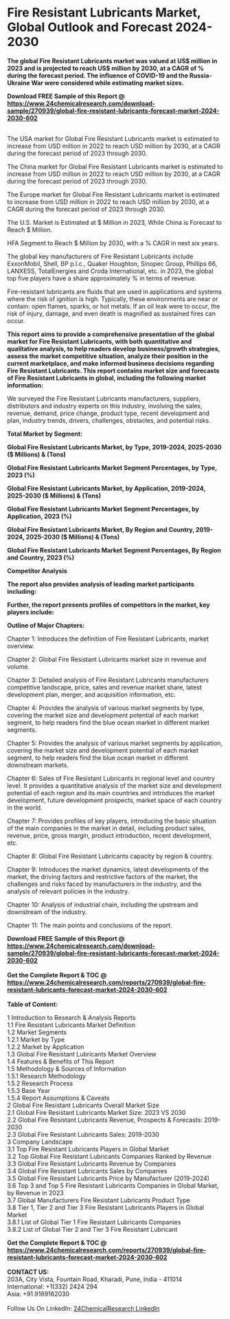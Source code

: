 <h1>Fire Resistant Lubricants Market, Global Outlook and Forecast 2024-2030</h1><p><strong>The global Fire Resistant Lubricants market was valued at US$ million in 2023 and is projected to reach US$ million by 2030, at a CAGR of % during the forecast period. The influence of COVID-19 and the Russia-Ukraine War were considered while estimating market sizes.</strong></p><p>
</p><p></p><div><b>Download FREE Sample of this Report @ 
            <a href="https://www.24chemicalresearch.com/download-sample/270939/global-fire-resistant-lubricants-forecast-market-2024-2030-602">
            https://www.24chemicalresearch.com/download-sample/270939/global-fire-resistant-lubricants-forecast-market-2024-2030-602</a></b></div><br><p>
</p><p>The USA market for Global Fire Resistant Lubricants market is estimated to increase from USD million in 2022 to reach USD million by 2030, at a CAGR during the forecast period of 2023 through 2030.</p><p>
</p><p>The China market for Global Fire Resistant Lubricants market is estimated to increase from USD million in 2022 to reach USD million by 2030, at a CAGR during the forecast period of 2023 through 2030.</p><p>
</p><p>The Europe market for Global Fire Resistant Lubricants market is estimated to increase from USD million in 2022 to reach USD million by 2030, at a CAGR during the forecast period of 2023 through 2030.</p><p>
</p><p>The U.S. Market is Estimated at $ Million in 2023, While China is Forecast to Reach $ Million.</p><p>
HFA Segment to Reach $ Million by 2030, with a % CAGR in next six years.</p><p>
The global key manufacturers of Fire Resistant Lubricants include ExxonMobil, Shell, BP p.l.c., Quaker Houghton, Sinopec Group, Phillips 66, LANXESS, TotalEnergies and Croda International, etc. in 2023, the global top five players have a share approximately % in terms of revenue.</p><p>
Fire-resistant lubricants are fluids that are used in applications and systems where the risk of ignition is high. Typically, these environments are near or contain: open flames, sparks, or hot metals. If an oil leak were to occur, the risk of injury, damage, and even death is magnified as sustained fires can occur.</p><p>
<strong>This report aims to provide a comprehensive presentation of the global market for Fire Resistant Lubricants, with both quantitative and qualitative analysis, to help readers develop business/growth strategies, assess the market competitive situation, analyze their position in the current marketplace, and make informed business decisions regarding Fire Resistant Lubricants. This report contains market size and forecasts of Fire Resistant Lubricants in global, including the following market information:</strong></p><p>
</p><p>
</p><p>We surveyed the Fire Resistant Lubricants manufacturers, suppliers, distributors and industry experts on this industry, involving the sales, revenue, demand, price change, product type, recent development and plan, industry trends, drivers, challenges, obstacles, and potential risks.</p><p>
<strong>Total Market by Segment:</strong></p><p>
<strong>Global Fire Resistant Lubricants Market, by Type, 2019-2024, 2025-2030 ($ Millions) &amp; (Tons)</strong></p><p>
<strong>Global Fire Resistant Lubricants Market Segment Percentages, by Type, 2023 (%)</strong></p><p>
</p><p>
<strong>Global Fire Resistant Lubricants Market, by Application, 2019-2024, 2025-2030 ($ Millions) &amp; (Tons)</strong></p><p>
<strong>Global Fire Resistant Lubricants Market Segment Percentages, by Application, 2023 (%)</strong></p><p>
</p><p>
<strong>Global Fire Resistant Lubricants Market, By Region and Country, 2019-2024, 2025-2030 ($ Millions) &amp; (Tons)</strong></p><p>
<strong>Global Fire Resistant Lubricants Market Segment Percentages, By Region and Country, 2023 (%)</strong></p><p>
</p><p>
<strong>Competitor Analysis</strong></p><p>
<strong>The report also provides analysis of leading market participants including:</strong></p><p>
</p><p>
<strong>Further, the report presents profiles of competitors in the market, key players include:</strong></p><p>
</p><p>
<strong>Outline of Major Chapters:</strong></p><p>
</p><p>Chapter 1: Introduces the definition of Fire Resistant Lubricants, market overview.</p><p>
Chapter 2: Global Fire Resistant Lubricants market size in revenue and volume.</p><p>
Chapter 3: Detailed analysis of Fire Resistant Lubricants manufacturers competitive landscape, price, sales and revenue market share, latest development plan, merger, and acquisition information, etc.</p><p>
Chapter 4: Provides the analysis of various market segments by type, covering the market size and development potential of each market segment, to help readers find the blue ocean market in different market segments.</p><p>
Chapter 5: Provides the analysis of various market segments by application, covering the market size and development potential of each market segment, to help readers find the blue ocean market in different downstream markets.</p><p>
Chapter 6: Sales of Fire Resistant Lubricants in regional level and country level. It provides a quantitative analysis of the market size and development potential of each region and its main countries and introduces the market development, future development prospects, market space of each country in the world.</p><p>
Chapter 7: Provides profiles of key players, introducing the basic situation of the main companies in the market in detail, including product sales, revenue, price, gross margin, product introduction, recent development, etc.</p><p>
Chapter 8: Global Fire Resistant Lubricants capacity by region &amp; country.</p><p>
Chapter 9: Introduces the market dynamics, latest developments of the market, the driving factors and restrictive factors of the market, the challenges and risks faced by manufacturers in the industry, and the analysis of relevant policies in the industry.</p><p>
Chapter 10: Analysis of industrial chain, including the upstream and downstream of the industry.</p><p>
Chapter 11: The main points and conclusions of the report.</p><div><b>Download FREE Sample of this Report @ 
            <a href="https://www.24chemicalresearch.com/download-sample/270939/global-fire-resistant-lubricants-forecast-market-2024-2030-602">
            https://www.24chemicalresearch.com/download-sample/270939/global-fire-resistant-lubricants-forecast-market-2024-2030-602</a></b></div><br><div><b>Get the Complete Report & TOC @ 
            <a href="https://www.24chemicalresearch.com/reports/270939/global-fire-resistant-lubricants-forecast-market-2024-2030-602">
            https://www.24chemicalresearch.com/reports/270939/global-fire-resistant-lubricants-forecast-market-2024-2030-602</a></b></div><br>
            <b>Table of Content:</b><p>1 Introduction to Research & Analysis Reports<br />
    1.1 Fire Resistant Lubricants Market Definition<br />
    1.2 Market Segments<br />
        1.2.1 Market by Type<br />
        1.2.2 Market by Application<br />
    1.3 Global Fire Resistant Lubricants Market Overview<br />
    1.4 Features & Benefits of This Report<br />
    1.5 Methodology & Sources of Information<br />
        1.5.1 Research Methodology<br />
        1.5.2 Research Process<br />
        1.5.3 Base Year<br />
        1.5.4 Report Assumptions & Caveats<br />
2 Global Fire Resistant Lubricants Overall Market Size<br />
    2.1 Global Fire Resistant Lubricants Market Size: 2023 VS 2030<br />
    2.2 Global Fire Resistant Lubricants Revenue, Prospects & Forecasts: 2019-2030<br />
    2.3 Global Fire Resistant Lubricants Sales: 2019-2030<br />
3 Company Landscape<br />
    3.1 Top Fire Resistant Lubricants Players in Global Market<br />
    3.2 Top Global Fire Resistant Lubricants Companies Ranked by Revenue<br />
    3.3 Global Fire Resistant Lubricants Revenue by Companies<br />
    3.4 Global Fire Resistant Lubricants Sales by Companies<br />
    3.5 Global Fire Resistant Lubricants Price by Manufacturer (2019-2024)<br />
    3.6 Top 3 and Top 5 Fire Resistant Lubricants Companies in Global Market, by Revenue in 2023<br />
    3.7 Global Manufacturers Fire Resistant Lubricants Product Type<br />
    3.8 Tier 1, Tier 2 and Tier 3 Fire Resistant Lubricants Players in Global Market<br />
        3.8.1 List of Global Tier 1 Fire Resistant Lubricants Companies<br />
        3.8.2 List of Global Tier 2 and Tier 3 Fire Resistant Lubricant</p><div><b>Get the Complete Report & TOC @ 
            <a href="https://www.24chemicalresearch.com/reports/270939/global-fire-resistant-lubricants-forecast-market-2024-2030-602">
            https://www.24chemicalresearch.com/reports/270939/global-fire-resistant-lubricants-forecast-market-2024-2030-602</a></b></div><br><b>CONTACT US:</b><br>
            203A, City Vista, Fountain Road, Kharadi, Pune, India - 411014<br>
            International: +1(332) 2424 294<br>
            Asia: +91 9169162030 <br><br>
            Follow Us On LinkedIn: <a href="https://www.linkedin.com/company/24chemicalresearch/">24ChemicalResearch LinkedIn</a>